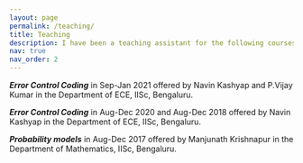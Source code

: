 ```yaml
---
layout: page
permalink: /teaching/
title: Teaching
description: I have been a teaching assistant for the following courses
nav: true
nav_order: 2
---
```

***Error Control Coding*** in Sep-Jan 2021 offered by Navin Kashyap and P.Vijay Kumar in the Department of ECE, IISc, Bengaluru.

***Error Control Coding*** in Aug-Dec 2020 and Aug-Dec 2018 offered by Navin Kashyap in the Department of ECE, IISc, Bengaluru.

***Probability models*** in Aug-Dec 2017 offered by Manjunath Krishnapur in the Department of Mathematics, IISc, Bengaluru.
